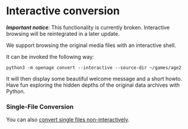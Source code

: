 # Interactive conversion

***Important notice***: This functionality is currently broken. Interactive browsing
will be reintegrated in a later update.

We support browsing the original media files with an interactive shell.

It can be invoked the following way:

``` shell
python3 -m openage convert --interactive --source-dir ~/games/age2
```

It will then display some beautiful welcome message and a short howto.
Have fun exploring the hidden depths of the original data archives with Python.


### Single-File Conversion

You can also [convert single files non-interactively](convert_single_file.md).

